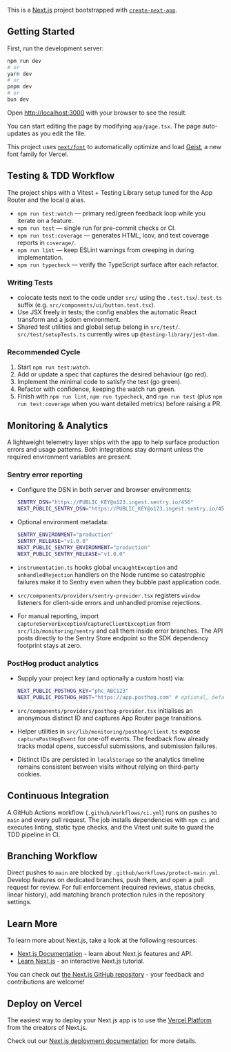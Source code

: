 This is a [Next.js](https://nextjs.org) project bootstrapped with [`create-next-app`](https://nextjs.org/docs/app/api-reference/cli/create-next-app).

## Getting Started

First, run the development server:

```bash
npm run dev
# or
yarn dev
# or
pnpm dev
# or
bun dev
```

Open [http://localhost:3000](http://localhost:3000) with your browser to see the result.

You can start editing the page by modifying `app/page.tsx`. The page auto-updates as you edit the file.

This project uses [`next/font`](https://nextjs.org/docs/app/building-your-application/optimizing/fonts) to automatically optimize and load [Geist](https://vercel.com/font), a new font family for Vercel.

## Testing & TDD Workflow

The project ships with a Vitest + Testing Library setup tuned for the App Router and the local `@` alias.

- `npm run test:watch` &mdash; primary red/green feedback loop while you iterate on a feature.
- `npm run test` &mdash; single run for pre-commit checks or CI.
- `npm run test:coverage` &mdash; generates HTML, lcov, and text coverage reports in `coverage/`.
- `npm run lint` &mdash; keep ESLint warnings from creeping in during implementation.
- `npm run typecheck` &mdash; verify the TypeScript surface after each refactor.

### Writing Tests

- colocate tests next to the code under `src/` using the `.test.tsx`/`.test.ts` suffix (e.g. `src/components/ui/button.test.tsx`).
- Use JSX freely in tests; the config enables the automatic React transform and a jsdom environment.
- Shared test utilities and global setup belong in `src/test/`. `src/test/setupTests.ts` currently wires up `@testing-library/jest-dom`.

### Recommended Cycle

1. Start `npm run test:watch`.
2. Add or update a spec that captures the desired behaviour (go red).
3. Implement the minimal code to satisfy the test (go green).
4. Refactor with confidence, keeping the watch run green.
5. Finish with `npm run lint`, `npm run typecheck`, and `npm run test` (plus `npm run test:coverage` when you want detailed metrics) before raising a PR.

## Monitoring & Analytics

A lightweight telemetry layer ships with the app to help surface production errors and usage patterns. Both integrations stay dormant unless the required environment variables are present.

### Sentry error reporting

- Configure the DSN in both server and browser environments:

  ```bash
  SENTRY_DSN="https://PUBLIC_KEY@o123.ingest.sentry.io/456"
  NEXT_PUBLIC_SENTRY_DSN="https://PUBLIC_KEY@o123.ingest.sentry.io/456"
  ```

- Optional environment metadata:

  ```bash
  SENTRY_ENVIRONMENT="production"
  SENTRY_RELEASE="v1.0.0"
  NEXT_PUBLIC_SENTRY_ENVIRONMENT="production"
  NEXT_PUBLIC_SENTRY_RELEASE="v1.0.0"
  ```

- `instrumentation.ts` hooks global `uncaughtException` and `unhandledRejection` handlers on the Node runtime so catastrophic failures make it to Sentry even when they bubble past application code.
- `src/components/providers/sentry-provider.tsx` registers `window` listeners for client-side errors and unhandled promise rejections.
- For manual reporting, import `captureServerException`/`captureClientException` from `src/lib/monitoring/sentry` and call them inside error branches. The API posts directly to the Sentry Store endpoint so the SDK dependency footprint stays at zero.

### PostHog product analytics

- Supply your project key (and optionally a custom host) via:

  ```bash
  NEXT_PUBLIC_POSTHOG_KEY="phc_ABC123"
  NEXT_PUBLIC_POSTHOG_HOST="https://app.posthog.com" # optional, defaults to the US multi-tenant host
  ```

- `src/components/providers/posthog-provider.tsx` initialises an anonymous distinct ID and captures App Router page transitions.
- Helper utilities in `src/lib/monitoring/posthog/client.ts` expose `capturePostHogEvent` for one-off events. The feedback flow already tracks modal opens, successful submissions, and submission failures.
- Distinct IDs are persisted in `localStorage` so the analytics timeline remains consistent between visits without relying on third-party cookies.

## Continuous Integration

A GitHub Actions workflow (`.github/workflows/ci.yml`) runs on pushes to `main` and every pull request. The job installs dependencies with `npm ci` and executes linting, static type checks, and the Vitest unit suite to guard the TDD pipeline in CI.

## Branching Workflow

Direct pushes to `main` are blocked by `.github/workflows/protect-main.yml`. Develop features on dedicated branches, push them, and open a pull request for review. For full enforcement (required reviews, status checks, linear history), add matching branch protection rules in the repository settings.

## Learn More

To learn more about Next.js, take a look at the following resources:

- [Next.js Documentation](https://nextjs.org/docs) - learn about Next.js features and API.
- [Learn Next.js](https://nextjs.org/learn) - an interactive Next.js tutorial.

You can check out [the Next.js GitHub repository](https://github.com/vercel/next.js) - your feedback and contributions are welcome!

## Deploy on Vercel

The easiest way to deploy your Next.js app is to use the [Vercel Platform](https://vercel.com/new?utm_medium=default-template&filter=next.js&utm_source=create-next-app&utm_campaign=create-next-app-readme) from the creators of Next.js.

Check out our [Next.js deployment documentation](https://nextjs.org/docs/app/building-your-application/deploying) for more details.
